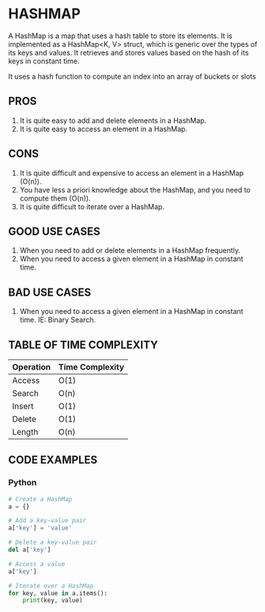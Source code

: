 # HASHMAP

A HashMap is a map that uses a hash table to store its elements. It is
implemented as a HashMap<K, V> struct, which is generic over the types of its
keys and values. It retrieves and stores values based on the hash of its keys in constant time.

It uses a hash function to compute an index into an array of buckets or slots

## PROS

1. It is quite easy to add and delete elements in a HashMap.
2. It is quite easy to access an element in a HashMap.

## CONS

1. It is quite difficult and expensive to access an element in a HashMap (O(n)).
2. You have less a priori knowledge about the HashMap, and you need to compute them (O(n)).
3. It is quite difficult to iterate over a HashMap.

## GOOD USE CASES

1. When you need to add or delete elements in a HashMap frequently.
2. When you need to access a given element in a HashMap in constant time.

## BAD USE CASES

1. When you need to access a given element in a HashMap in constant time. IE: Binary Search.

## TABLE OF TIME COMPLEXITY

| Operation | Time Complexity |
|-----------|-----------------|
| Access    | O(1)            |
| Search    | O(n)            |
| Insert    | O(1)            |
| Delete    | O(1)            |
| Length    | O(n)            |


## CODE EXAMPLES

### Python

```python
# Create a HashMap
a = {}

# Add a key-value pair
a['key'] = 'value'

# Delete a key-value pair
del a['key']

# Access a value
a['key']

# Iterate over a HashMap
for key, value in a.items():
    print(key, value)
```

